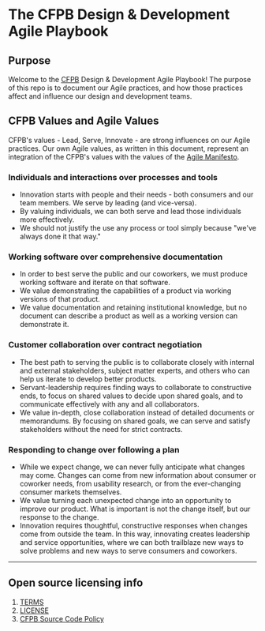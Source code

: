 # The CFPB Design & Development Agile Playbook

## Purpose

Welcome to the [CFPB](http://cfpb.github.io/) Design & Development Agile Playbook! The purpose of this repo is to document our Agile practices, and how those practices affect and influence our design and development teams.

## CFPB Values and Agile Values

CFPB's values - Lead, Serve, Innovate - are strong influences on our Agile practices. Our own Agile values, as written in this document, represent an integration of the CFPB's values with the values of the [Agile Manifesto](http://agilemanifesto.org/).

### __Individuals and interactions over processes and tools__
* Innovation starts with people and their needs - both consumers and our team members. We serve by leading (and vice-versa).
* By valuing individuals, we can both serve and lead those individuals more effectively.
* We should not justify the use any process or tool simply because "we've always done it that way."

### __Working software over comprehensive documentation__
* In order to best serve the public and our coworkers, we must produce working software and iterate on that software.
* We value demonstrating the capabilities of a product via working versions of that product.
* We value documentation and retaining institutional knowledge, but no document can describe a product as well as a working version can demonstrate it.

### __Customer collaboration over contract negotiation__
* The best path to serving the public is to collaborate closely with internal and external stakeholders, subject matter experts, and others who can help us iterate to develop better products.
* Servant-leadership requires finding ways to collaborate to constructive ends, to focus on shared values to decide upon shared goals, and to communicate effectively with any and all collaborators.
* We value in-depth, close collaboration instead of detailed documents or memorandums. By focusing on shared goals, we can serve and satisfy stakeholders without the need for strict contracts.

### __Responding to change over following a plan__
* While we expect change, we can never fully anticipate what changes may come. Changes can come from new information about consumer or coworker needs, from usability research, or from the ever-changing consumer markets themselves.
* We value turning each unexpected change into an opportunity to improve our product. What is important is not the change itself, but our response to the change.
* Innovation requires thoughtful, constructive responses when changes come from outside the team. In this way, innovating creates leadership and service opportunities, where we can both trailblaze new ways to solve problems and new ways to serve consumers and coworkers.

----

## Open source licensing info
1. [TERMS](TERMS.md)
2. [LICENSE](LICENSE)
3. [CFPB Source Code Policy](https://github.com/cfpb/source-code-policy/)
